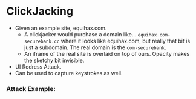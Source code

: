 # ClickJacking
* Given an example site, equihax.com.
  * A clickjacker would purchase a domain like... `equihax.com-securebank.cc` where it looks like equihax.com, but really that bit is just a subdomain. The real domain is the `com-securebank`.
  * An iframe of the real site is overlaid on top of ours. Opacity makes the sketchy bit invisible.
* UI Redress Attack.
* Can be used to capture keystrokes as well.

### Attack Example:

